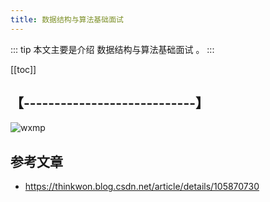 ```yaml
---
title: 数据结构与算法基础面试
---
```


::: tip
本文主要是介绍 数据结构与算法基础面试 。
:::

[[toc]]

## 【----------------------------】
<img class= "zoom-custom-imgs" :src="$withBase('/assets/img/ac/aibigscreen/sumcase-1.png')" alt="wxmp">


## 参考文章
* https://thinkwon.blog.csdn.net/article/details/105870730